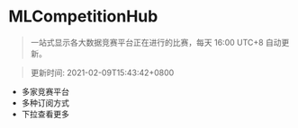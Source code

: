 # MLCompetitionHub

> 一站式显示各大数据竞赛平台正在进行的比赛，每天 16:00 UTC+8 自动更新。
  
> 更新时间: 2021-02-09T15:43:42+0800 

* 多家竞赛平台
* 多种订阅方式
* 下拉查看更多